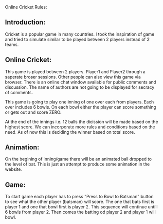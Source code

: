 Online Cricket Rules:

Introduction:
-------------
Cricket is a popular game in many countries. I took the inspiration of game and tried to simulate similar to be played between 2 players instead of 2 teams.

Online Cricket:
---------------
This game is played between 2 players. Player1 and Player2 through a saperate broser sessions. Other people can also view this game via browser. There is an online chat window available for public comments and discussion. The name of authors are not going to be displayed for secracy of comments.

This game is going to play one inning of one over each from players. Each over includes 6 bowls.
On each bowl either the player can score something or gets out and score ZERO.

At the end of the innings i.e. 12 balls the dicission will be made based on the highest score. We can incorporate more rules and conditions based on the need. As of now this is deciding the winner based on total score.

Animation:
-----------
On the begining of inning/game there will be an animated ball dropped to the level of bat. This is just an attempt to produce some animation in the website.

Game:
----
To start game each player has to press "Press to Bowl to Batsman" button to see what the other player (batsman) will score. The one that bats first is player 1 and one that bowl first is player 2. This sequence will continue untill 6 bowls from player 2. Then comes the batting od player 2 and player 1 will bowl. 